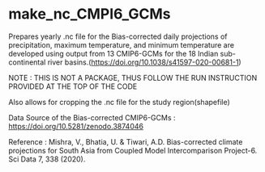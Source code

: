 # make_nc_CMPI6_GCMs
Prepares yearly .nc file for the Bias-corrected daily projections of precipitation, maximum temperature, and minimum temperature are developed using output from 13 CMIP6-GCMs for the 18 Indian sub-continental river basins.(https://doi.org/10.1038/s41597-020-00681-1)

NOTE : THIS IS NOT A PACKAGE, THUS FOLLOW THE RUN INSTRUCTION PROVIDED AT THE TOP OF THE CODE

Also allows for cropping the .nc file for the study region(shapefile)

Data Source of the Bias-corrected CMIP6-GCMs : https://doi.org/10.5281/zenodo.3874046

Reference : Mishra, V., Bhatia, U. & Tiwari, A.D. Bias-corrected climate projections for South Asia from Coupled Model Intercomparison Project-6. Sci Data 7, 338 (2020).
